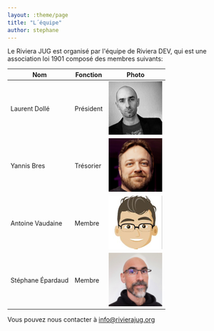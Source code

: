 ```yaml
---
layout: :theme/page
title: "L´équipe"
author: stephane
---
```



Le Riviera JUG est organisé par l'équipe de Riviera DEV, qui est une association loi 1901 composé des membres suivants:

|Nom|Fonction|Photo|
|---|---|---|
|Laurent Dollé|Président|<img width='120' height='120' src='laurent.png'/>|
|Yannis Bres|Trésorier|<img width='120' height='120' src='yannis.jpeg'/>|
|Antoine Vaudaine|Membre|<img width='120' height='120' src='antoine-vaudaine.jpg'/>|
|Stéphane Épardaud|Membre|<img width='120' height='120' src='stef-2021-smaller.jpg'/>|

Vous pouvez nous contacter à [info@rivierajug.org](mailto:info@rivierajug.org)
